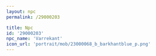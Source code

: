 ```yaml
---
layout: npc
permalink: /29000203

title: Npc
id: '29000203'
npc_name: 'Varrekant'
icon_url: 'portrait/mob/23000068_b_barkhantblue_p.png'
---
```

